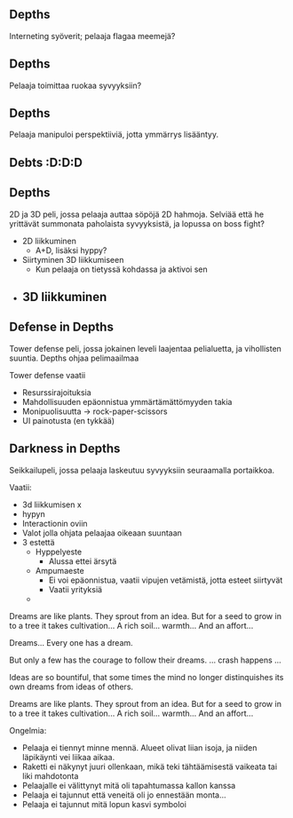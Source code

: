 ## Depths

Interneting syöverit; pelaaja flagaa meemejä?

## Depths

Pelaaja toimittaa ruokaa syvyyksiin?

## Depths

Pelaaja manipuloi perspektiiviä, jotta ymmärrys lisääntyy.

## Debts :D:D:D

## Depths

2D ja 3D peli, jossa pelaaja auttaa söpöjä 2D hahmoja. Selviää että he yrittävät summonata paholaista syvyyksistä, ja lopussa on boss fight?

- 2D liikkuminen
  - A+D, lisäksi hyppy?
- Siirtyminen 3D liikkumiseen
  - Kun pelaaja on tietyssä kohdassa ja aktivoi sen
- ## 3D liikkuminen

## Defense in Depths

Tower defense peli, jossa jokainen leveli laajentaa pelialuetta, ja vihollisten suuntia. Depths ohjaa pelimaailmaa

Tower defense vaatii

- Resurssirajoituksia
- Mahdollisuuden epäonnistua ymmärtämättömyyden takia
- Monipuolisuutta -> rock-paper-scissors
- UI painotusta (en tykkää)

## Darkness in Depths

Seikkailupeli, jossa pelaaja laskeutuu syvyyksiin seuraamalla portaikkoa.

Vaatii:

- 3d liikkumisen x
- hypyn
- Interactionin oviin
- Valot jolla ohjata pelaajaa oikeaan suuntaan
- 3 estettä
  - Hyppelyeste
    - Alussa ettei ärsytä
  - Ampumaeste
    - Ei voi epäonnistua, vaatii vipujen vetämistä, jotta esteet siirtyvät
    - Vaatii yrityksiä
  -

Dreams are like plants. They sprout from an idea. But for a seed to grow in to a tree it takes cultivation...
A rich soil... warmth...
And an affort...

Dreams...
Every one has a dream.

But only a few has the courage to follow their dreams.
... crash happens ...

Ideas are so bountiful, that some times the mind no longer distinquishes its own dreams from ideas of others.

Dreams are like plants. They sprout from an idea. But for a seed to grow in to a tree it takes cultivation...
A rich soil... warmth...
And an affort...

Ongelmia:

- Pelaaja ei tiennyt minne mennä. Alueet olivat liian isoja, ja niiden läpikäynti vei liikaa aikaa.
- Raketti ei näkynyt juuri ollenkaan, mikä teki tähtäämisestä vaikeata tai liki mahdotonta
- Pelaajalle ei välittynyt mitä oli tapahtumassa kallon kanssa
- Pelaaja ei tajunnut että veneitä oli jo ennestään monta...
- Pelaaja ei tajunnut mitä lopun kasvi symboloi

